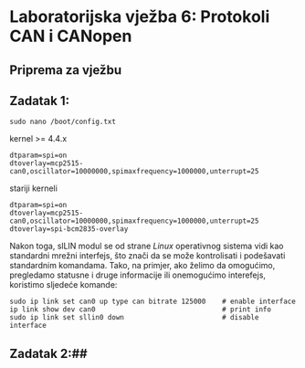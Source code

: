 # Laboratorijska vježba 6: Protokoli CAN i CANopen #

## Priprema za vježbu ##


## Zadatak 1: ##

```
sudo nano /boot/config.txt
```

kernel >= 4.4.x

```
dtparam=spi=on
dtoverlay=mcp2515-can0,oscillator=10000000,spimaxfrequency=1000000,unterrupt=25
```

stariji kerneli

```
dtparam=spi=on
dtoverlay=mcp2515-can0,oscillator=10000000,spimaxfrequency=1000000,unterrupt=25
dtoverlay=spi-bcm2835-overlay
```

Nakon toga, slLIN modul se od strane *Linux* operativnog sistema vidi kao standardni mrežni interfejs, što znači da se može kontrolisati i podešavati standardnim komandama. Tako, na primjer, ako želimo da omogućimo, pregledamo statusne i druge informacije ili onemogućimo interefejs, koristimo sljedeće komande:

```
sudo ip link set can0 up type can bitrate 125000	# enable interface
ip link show dev can0						    	# print info
sudo ip link set sllin0 down    					# disable interface
```

## Zadatak 2:##

